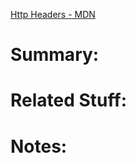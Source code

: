 [Http Headers - MDN](https://developer.mozilla.org/en-US/docs/Web/HTTP/Headers)
# Summary:
# Related Stuff:
# Notes: